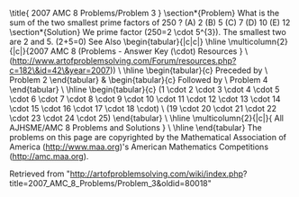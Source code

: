 \title{
2007 AMC 8 Problems/Problem 3
}
\section*{Problem}
What is the sum of the two smallest prime factors of 250 ?
(A) 2
(B) 5
(C) 7
(D) 10
(E) 12
\section*{Solution}
We prime factor \(250=2 \cdot 5^{3}\). The smallest two are 2 and 5. \(2+5=0\)
See Also
\begin{tabular}{|c|c|}
\hline \multicolumn{2}{|c|}{2007 AMC 8 (Problems - Answer Key \(\cdot\) Resources } \\
(http://www.artofproblemsolving.com/Forum/resources.php?c=182\&id=42\&year=2007)) \\
\hline \begin{tabular}{c} 
Preceded by \\
Problem 2
\end{tabular} & \begin{tabular}{c} 
Followed by \\
Problem 4
\end{tabular} \\
\hline \begin{tabular}{c}
\(1 \cdot 2 \cdot 3 \cdot 4 \cdot 5 \cdot 6 \cdot 7 \cdot 8 \cdot 9 \cdot 10 \cdot 11 \cdot 12 \cdot 13 \cdot 14 \cdot 15 \cdot 16 \cdot 17 \cdot 18 \cdot\) \\
\(19 \cdot 20 \cdot 21 \cdot 22 \cdot 23 \cdot 24 \cdot 25\)
\end{tabular} \\
\hline \multicolumn{2}{|c|}{ All AJHSME/AMC 8 Problems and Solutions } \\
\hline
\end{tabular}
The problems on this page are copyrighted by the Mathematical Association of America (http://www.maa.org)'s
American Mathematics Competitions (http://amc.maa.org).

Retrieved from "http://artofproblemsolving.com/wiki/index.php? title=2007_AMC_8_Problems/Problem_3\&oldid=80018"